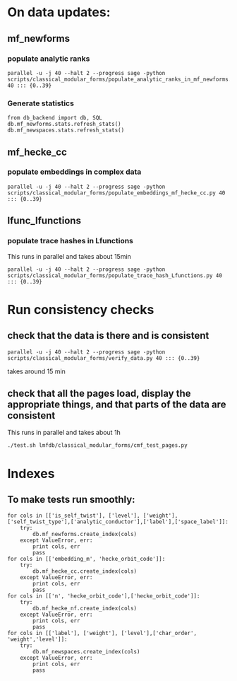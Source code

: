 # On data updates:

## mf_newforms

### populate analytic ranks
```
parallel -u -j 40 --halt 2 --progress sage -python scripts/classical_modular_forms/populate_analytic_ranks_in_mf_newforms.py 40 ::: {0..39}
```
### Generate statistics
```
from db_backend import db, SQL
db.mf_newforms.stats.refresh_stats()
db.mf_newspaces.stats.refresh_stats()
```

## mf_hecke_cc

### populate embeddings in complex data
```
parallel -u -j 40 --halt 2 --progress sage -python scripts/classical_modular_forms/populate_embeddings_mf_hecke_cc.py 40 ::: {0..39}
```

## lfunc_lfunctions
### populate trace hashes in Lfunctions
This runs in parallel and takes about 15min
```
parallel -u -j 40 --halt 2 --progress sage -python scripts/classical_modular_forms/populate_trace_hash_Lfunctions.py 40 ::: {0..39}
```


# Run consistency checks

## check that the data is there and is consistent
```
parallel -u -j 40 --halt 2 --progress sage -python scripts/classical_modular_forms/verify_data.py 40 ::: {0..39}
```
takes around 15 min
## check that all the pages load, display the appropriate things, and that parts of the data are consistent
This runs in parallel and takes about 1h
```
./test.sh lmfdb/classical_modular_forms/cmf_test_pages.py
```


# Indexes

## To make tests run smoothly:
```
for cols in [['is_self_twist'], ['level'], ['weight'], ['self_twist_type'],['analytic_conductor'],['label'],['space_label']]:
    try:
        db.mf_newforms.create_index(cols)
    except ValueError, err:
        print cols, err
        pass
for cols in [['embedding_m', 'hecke_orbit_code']]:
    try:
        db.mf_hecke_cc.create_index(cols)
    except ValueError, err:
        print cols, err
        pass
for cols in [['n', 'hecke_orbit_code'],['hecke_orbit_code']]:
    try:
        db.mf_hecke_nf.create_index(cols)
    except ValueError, err:
        print cols, err
        pass
for cols in [['label'], ['weight'], ['level'],['char_order', 'weight','level']]:
    try:
        db.mf_newspaces.create_index(cols)
    except ValueError, err:
        print cols, err
        pass
```
